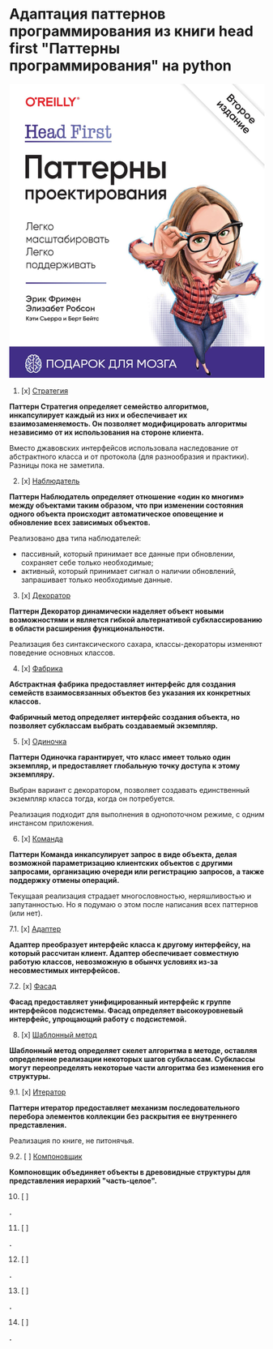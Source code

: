 # Адаптация паттернов программирования из книги head first "Паттерны программирования" на python

![Обложка книги](img/book_img.jpg)

1. [x] [Стратегия](chapter_1_strategy/main.py)

**Паттерн Стратегия определяет семейство алгоритмов, инкапсулирует каждый из них и обеспечивает их взаимозаменяемость. Он позволяет модифицировать алгоритмы независимо от их использования на стороне клиента.**

Вместо джавовских интерфейсов использовала наследование от абстрактного класса и от протокола (для разнообразия и практики). Разницы пока не заметила.

2. [x] [Наблюдатель](chapter_2_observer/main.py)

**Паттерн Наблюдатель определяет отношение «один ко многим» между объектами таким образом, что при изменении состояния одного объекта происходит автоматическое оповещение и обновление всех зависимых объектов.**

Реализовано два типа наблюдателей:

- пассивный, который принимает все данные при обновлении, сохраняет себе только необходимые;
- активный, который принимает сигнал о наличии обновлений, запрашивает только необходимые данные.

3. [x] [Декоратор](chapter_3_decorator/main.py)

**Паттерн Декоратор динамически наделяет объект новыми возможностями и является гибкой альтернативой субклассированию в области расширения функциональности.**

Реализация без синтаксического сахара, классы-декораторы изменяют поведение основных классов.

4. [x] [Фабрика](chapter_4_factory/main.py)

**Абстрактная фабрика предоставляет интерфейс для создания семейств взаимосвязанных объектов без указания их конкретных классов.**

**Фабричный метод определяет интерфейс создания объекта, но позволяет субклассам выбрать создаваемый экземпляр.**


5. [x] [Одиночка](chapter_5_singleton/main.py)

**Паттерн Одиночка гарантирует, что класс имеет только один экземпляр, и предоставляет глобальную точку доступа к этому экземпляру.**

Выбран вариант с декоратором, позволяет создавать единственный экземпляр класса тогда, когда он потребуется.

Реализация подходит для выполнения в однопоточном режиме, с одним инстансом приложения.

6. [x] [Команда](chapter_6_command/main.py)

**Паттерн Команда инкапсулирует запрос в виде объекта, делая возможной параметризацию клиентских объектов с другими запросами, организацию очереди или регистрацию запросов, а также поддержку отмены операций.**

Текущаая реализация страдает многословностью, неряшливостью и запутанностью. Но я подумаю о этом после написания всех паттернов (или нет).

7.1. [x] [Адаптер](chapter_7_adapter/main.py)

**Адаптер преобразует интерфейс класса к другому интерфейсу, на который рассчитан клиент. Адаптер обеспечивает совместную работую классов, невозможную в обынчх условиях из-за несовместимых интерфейсов.**

7.2. [x] [Фасад](chapter_7_facade/main.py)

**Фасад предоставляет унифицированный интерфейс к группе интерфейсов подсистемы. Фасад определяет высокоуровневый интерфейс, упрощающий работу с подсистемой.**

8. [x] [Шаблонный метод](chapter_8_template_method/main.py)

**Шаблонный метод определяет скелет алгоритма в методе, оставляя определение реализации некоторых шагов субклассам. Субклассы могут переопределять некоторые части алгоритма без изменения его структуры.**

9.1. [x] [Итератор](chapter_9_iterator/main.py)

**Паттерн итератор предоставляет механизм последовательного перебора элементов коллекции без раскрытия ее внутреннего представления.**

Реализация по книге, не питонячья.

9.2. [ ] [Компоновщик](chapter_9_composite/main.py)

**Компоновщик объединяет объекты в древовидные структуры для представления иерархий "часть-целое".**

10. [ ] [ ]()

**.**

11. [ ] [ ]()

**.**

12. [ ] [ ]()

**.**

13. [ ] [ ]()

**.**

14. [ ] [ ]()

**.**